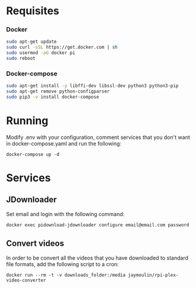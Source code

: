 # Requisites

### Docker
```bash
sudo apt-get update
sudo curl -sSL https://get.docker.com | sh
sudo usermod -aG docker pi
sudo reboot
```

### Docker-compose
```bash
sudo apt-get install -y libffi-dev libssl-dev python3 python3-pip
sudo apt-get remove python-configparser
sudo pip3 -v install docker-compose
```

# Running

Modify .env with your configuration, comment services that you don't want in docker-compose.yaml and run the following:
```
docker-compose up -d
```

# Services

## JDownloader
Set email and login with the following command:
```bash
docker exec pidownload-jdownloader configure email@email.com password
```

## Convert videos
In order to be convert all the videos that you have downloaded to standard file formats, add the following script to a cron:
```
docker run --rm -t -v downloads_folder:/media jaymoulin/rpi-plex-video-converter
```
